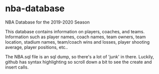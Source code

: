 # nba-database

NBA Database for the 2019-2020 Season

This database contains information on players, coaches, and teams. Information such as player names, coach names, team owners, team location, stadium names, team/coach wins and losses, player shooting average, player positions, etc..

The NBA.sql file is an sql dump, so there's a lot of 'junk' in there. Luckily, github has syntax highlighting so scroll down a bit to see the create and insert calls.

